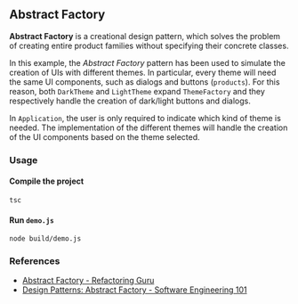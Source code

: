 ## Abstract Factory

**Abstract Factory** is a creational design pattern, which solves the problem of creating entire product families without specifying their concrete classes.

In this example, the *Abstract Factory* pattern has been used to simulate the creation of UIs with different themes. In particular, every theme will need the same UI components, such as dialogs and buttons (`products`). For this reason, both `DarkTheme` and `LightTheme` expand `ThemeFactory` and they respectively handle the creation of dark/light buttons and dialogs.

In `Application`, the user is only required to indicate which kind of theme is needed. The implementation of the different themes will handle the creation of the UI components based on the theme selected.

### Usage

#### Compile the project
```
tsc
```
#### Run `demo.js`
```
node build/demo.js
```

### References

* [Abstract Factory - Refactoring Guru](https://refactoring.guru/design-patterns/abstract-factory)
* [Design Patterns: Abstract Factory - Software Engineering 101](https://medium.com/software-engineering-101/design-patterns-abstract-factory-39a22985bdbf)
